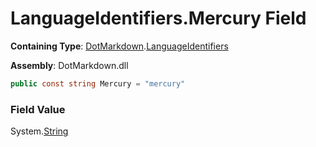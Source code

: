 # LanguageIdentifiers\.Mercury Field

**Containing Type**: [DotMarkdown](../../README.md)\.[LanguageIdentifiers](../README.md)

**Assembly**: DotMarkdown\.dll

```csharp
public const string Mercury = "mercury"
```

### Field Value

System\.[String](https://docs.microsoft.com/en-us/dotnet/api/system.string)